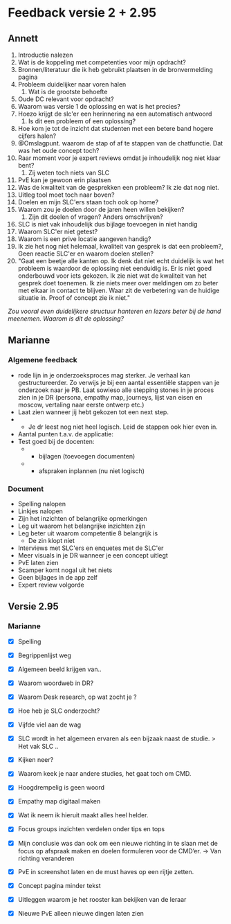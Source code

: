 # Feedback versie 2 + 2.95

## Annett

1. Introductie nalezen
2. Wat is de koppeling met competenties voor mijn opdracht?
3. Bronnen/literatuur die ik heb gebruikt plaatsen in de bronvermelding pagina
4. Probleem duidelijker naar voren halen
   1. Wat is de grootste behoefte
5. Oude DC relevant voor opdracht?
6. Waarom was versie 1 de oplossing en wat is het precies?
7. Hoezo krijgt de slc'er een herinnering na een automatisch antwoord
   1. Is dit een probleem of een oplossing?
8. Hoe kom je tot de inzicht dat studenten met een betere band hogere cijfers halen?
9. @Omslagpunt. waarom de stap of af te stappen van de chatfunctie. Dat was het oude concept toch?
10. Raar moment voor je expert reviews omdat je inhoudelijk nog niet klaar bent? 
    1. Zij weten toch niets van SLC
11. PvE kan je gewoon erin plaatsen
12. Was de kwaliteit van de gesprekken een probleem? Ik zie dat nog niet.
13. Uitleg tool moet toch naar boven?
14. Doelen en mijn SLC'ers staan toch ook op home?
15. Waarom zou je doelen door de jaren heen willen bekijken?
    1. Zijn dit doelen of vragen? Anders omschrijven?
16. SLC is niet vak inhoudelijk dus bijlage toevoegen in niet handig
17. Waarom SLC'er niet getest?
18. Waarom is een prive locatie aangeven handig?
19. Ik zie het nog niet helemaal, kwaliteit van gesprek is dat een probleem?, Geen reactie SLC'er en waarom doelen stellen?
20. "Gaat een beetje alle kanten op. Ik denk dat niet echt duidelijk is wat het probleem is waardoor de oplossing niet eenduidig is. Er is niet goed onderbouwd voor iets gekozen. Ik zie niet wat de kwaliteit van het gesprek doet toenemen. Ik zie niets meer over meldingen om zo beter met elkaar in contact te blijven. Waar zit de verbetering van de huidige situatie in. Proof of concept zie ik niet."

_Zou vooral even duidelijkere structuur hanteren en lezers beter bij de hand meenemen. Waarom is dit de oplossing?_

## Marianne

### Algemene feedback

*  rode lijn in je onderzoeksproces mag sterker. Je verhaal kan gestructureerder. Zo verwijs je bij een aantal essentiële stappen van je onderzoek naar je PB. Laat sowieso alle stepping stones in je proces zien in je DR \(persona, empathy map, journeys, lijst van eisen en moscow, vertaling naar eerste ontwerp etc.\)
* Laat zien wanneer jij hebt gekozen tot een next step.
* - Je dr leest nog niet heel logisch. Leid de stappen ook hier even in.
* Aantal punten t.a.v. de applicatie:
* Test goed bij de docenten:
  * - bijlagen \(toevoegen documenten\)
  * - afspraken inplannen \(nu niet logisch\)

### Document

* Spelling nalopen
* Linkjes nalopen
* Zijn het inzichten of belangrijke opmerkingen
* Leg uit waarom het belangrijke inzichten zijn
* Leg beter uit waarom competentie 8 belangrijk is
  * De zin klopt niet
* Interviews met SLC'ers en enquetes met de SLC'er
* Meer visuals in je DR wanneer je een concept uitlegt
* PvE laten zien 
* Scamper komt nogal uit het niets
* Geen bijlages in de app zelf
* Expert review volgorde

## Versie 2.95

### Marianne

* [x] Spelling
* [x] Begrippenlijst weg
* [x] Algemeen beeld krijgen van..
* [x] Waarom woordweb in DR?
* [x] Waarom Desk research, op wat zocht je ?
* [x] Hoe heb je SLC onderzocht?
* [x] Vijfde viel aan de wag
* [x] SLC wordt in het algemeen ervaren als een bijzaak naast de studie. &gt; Het vak SLC ..
* [x] Kijken neer?
* [x] Waarom keek je naar andere studies, het gaat toch om CMD.
* [x] Hoogdrempelig is geen woord
* [x] Empathy map digitaal maken
* [x] Wat ik neem ik hieruit maakt alles heel helder.
* [x] Focus groups inzichten verdelen onder tips en tops
* [x] Mijn conclusie was dan ook om een nieuwe richting in te slaan met de focus op afspraak maken en doelen formuleren voor de CMD’er. -&gt; Van richting veranderen
* [x] PvE in screenshot laten en de must haves op een rijtje zetten.
* [x] Concept pagina minder tekst
* [x] Uitleggen waarom je het rooster kan bekijken van de leraar
* [x] Nieuwe PvE alleen nieuwe dingen laten zien

